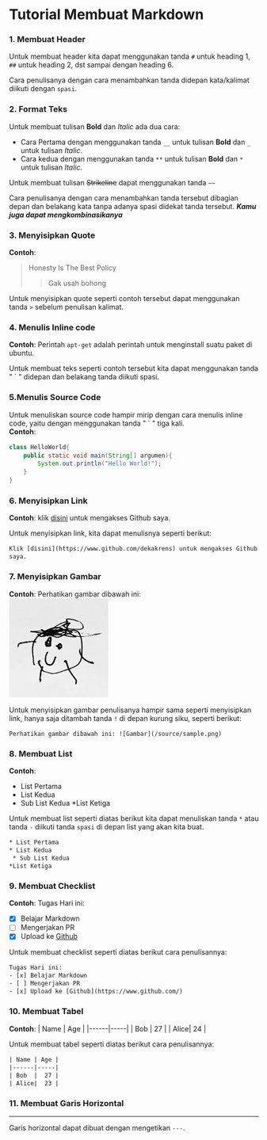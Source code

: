 # Tutorial Membuat Markdown
### 1. Membuat Header
Untuk membuat header kita dapat menggunakan tanda `#` untuk heading 1, `##` untuk heading 2, dst sampai dengan heading 6.

Cara penulisanya dengan cara menambahkan tanda didepan kata/kalimat diikuti dengan `spasi`.
### 2. Format Teks
Untuk membuat tulisan __Bold__ dan _Italic_ ada dua cara:
* Cara Pertama dengan menggunakan tanda `__` untuk tulisan __Bold__ dan `_` untuk tulisan _Italic_.
* Cara kedua dengan menggunakan tanda `**` untuk tulisan **Bold** dan `*` untuk tulisan *Italic*.

Untuk membuat tulisan ~~Strikeline~~ dapat menggunakan tanda `~~`

Cara penulisanya dengan cara menambahkan tanda tersebut dibagian depan dan belakang kata tanpa adanya spasi didekat tanda tersebut. __*Kamu juga dapat mengkombinasikanya*__

### 3. Menyisipkan Quote
__Contoh__:
>Honesty Is The Best Policy
>>Gak usah bohong

Untuk menyisipkan quote seperti contoh tersebut dapat menggunakan tanda `>` sebelum penulisan kalimat.

### 4. Menulis Inline code
__Contoh__: Perintah `apt-get` adalah perintah untuk menginstall suatu paket di ubuntu.

Untuk membuat teks seperti contoh tersebut kita dapat menggunakan tanda " ` " didepan dan belakang tanda diikuti spasi.
### 5.Menulis Source Code
Untuk menuliskan source code hampir mirip dengan cara menulis inline code, yaitu dengan menggunakan tanda " ` " tiga kali.\
__Contoh__:
```java
class HelloWorld{
    public static void main(String[] argumen){
        System.out.println("Hello World!");
    }
}
```

### 6. Menyisipkan Link
__Contoh__: klik [disini](https://www.github.com/dekakrens) untuk mengakses Github saya.

Untuk menyisipkan link, kita dapat menulisnya seperti berikut:
```
Klik [disini](https://www.github.com/dekakrens) untuk mengakses Github saya.
```
### 7. Menyisipkan Gambar
__Contoh__: Perhatikan gambar dibawah ini:\
![Gambar](/source/sample.png)

Untuk menyisipkan gambar penulisanya hampir sama seperti menyisipkan link, hanya saja ditambah tanda `!` di depan kurung siku, seperti berikut:
```
Perhatikan gambar dibawah ini: ![Gambar](/source/sample.png)
```
### 8. Membuat List
__Contoh__:
* List Pertama
* List Kedua
 * Sub List Kedua
*List Ketiga

Untuk membuat list seperti diatas berikut kita dapat menuliskan tanda `*` atau tanda `-` diikuti tanda `spasi` di depan list yang akan kita buat.
```
* List Pertama
* List Kedua
 * Sub List Kedua
*List Ketiga
```
### 9. Membuat Checklist
__Contoh__:
Tugas Hari ini:
- [x] Belajar Markdown
- [ ] Mengerjakan PR
- [x] Upload ke [Github](https://www.github.com/)

Untuk membuat checklist seperti diatas berikut cara penulisannya:
```
Tugas Hari ini:
- [x] Belajar Markdown
- [ ] Mengerjakan PR
- [x] Upload ke [Github](https://www.github.com/)
```
### 10. Membuat Tabel
__Contoh__:
| Name | Age |
|------|-----|
| Bob  |  27 |
| Alice|  24 |

Untuk membuat tabel seperti diatas berikut cara penulisannya:
```
| Name | Age |
|------|-----|
| Bob  |  27 |
| Alice|  23 |
```
### 11. Membuat Garis Horizontal
---
Garis horizontal dapat dibuat dengan mengetikan `---`.
